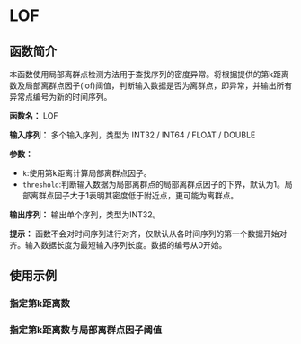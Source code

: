 # LOF

## 函数简介

本函数使用局部离群点检测方法用于查找序列的密度异常。将根据提供的第k距离数及局部离群点因子(lof)阈值，判断输入数据是否为离群点，即异常，并输出所有异常点编号为新的时间序列。

**函数名：** LOF

**输入序列：** 多个输入序列，类型为 INT32 / INT64 / FLOAT / DOUBLE

**参数：** 

+ `k`:使用第k距离计算局部离群点因子。
+ `threshold`:判断输入数据为局部离群点的局部离群点因子的下界，默认为1。局部离群点因子大于1表明其密度低于附近点，更可能为离群点。

**输出序列：** 输出单个序列，类型为INT32。

**提示：** 函数不会对时间序列进行对齐，仅默认从各时间序列的第一个数据开始对齐。输入数据长度为最短输入序列长度。数据的编号从0开始。


## 使用示例

### 指定第k距离数







### 指定第k距离数与局部离群点因子阈值

